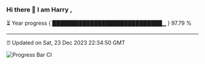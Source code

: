 ### Hi there 👋 I am Harry , 

⏳ Year progress { █████████████████████████████▁ } 97.79 %

---

⏰ Updated on Sat, 23 Dec 2023 22:34:50 GMT

![Progress Bar CI](https://github.com/duykhang68/duykhang68/workflows/Progress%20Bar%20CI/badge.svg)
